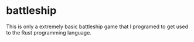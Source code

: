 # battleship

This is only a extremely basic battleship game that I programed to get used to
the Rust programming language.
